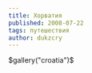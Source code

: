 ```yaml
---
title: Хорватия
published: 2008-07-22
tags: путешествия
author: dukzcry
---
```


$gallery("croatia")$
